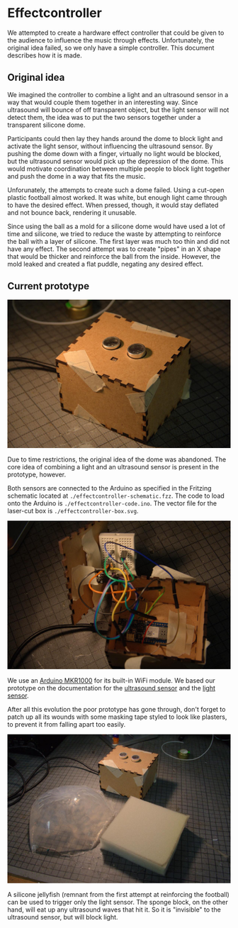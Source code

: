 # Effectcontroller
We attempted to create a hardware effect controller that could be given to the audience to influence the music through effects. Unfortunately, the original idea failed, so we only have a simple controller. This document describes how it is made.

## Original idea
We imagined the controller to combine a light and an ultrasound sensor in a way that would couple them together in an interesting way. Since ultrasound will bounce of off transparent object, but the light sensor will not detect them, the idea was to put the two sensors together under a transparent silicone dome.

Participants could then lay they hands around the dome to block light and activate the light sensor, without influencing the ultrasound sensor. By pushing the dome down with a finger, virtually no light would be blocked, but the ultrasound sensor would pick up the depression of the dome. This would motivate coordination between multiple people to block light together and push the dome in a way that fits the music.

Unforunately, the attempts to create such a dome failed. Using a cut-open plastic football almost worked. It was white, but enough light came through to have the desired effect. When pressed, though, it would stay deflated and not bounce back, rendering it unusable.

Since using the ball as a mold for a silicone dome would have used a lot of time and silicone, we tried to reduce the waste by attempting to reinforce the ball with a layer of silicone. The first layer was much too thin and did not have any effect. The second attempt was to create "pipes" in an X shape that would be thicker and reinforce the ball from the inside. However, the mold leaked and created a flat puddle, negating any desired effect.

## Current prototype
![A sad-looking effect controller.](images/poor_effectcontroller.jpg)

Due to time restrictions, the original idea of the dome was abandoned. The core idea of combining a light and an ultrasound sensor is present in the prototype, however.

Both sensors are connected to the Arduino as specified in the Fritzing schematic located at `./effectcontroller-schematic.fzz`. The code to load onto the Arduino is `./effectcontroller-code.ino`. The vector file for the laser-cut box is `./effectcontroller-box.svg`.

![Overflowing innards of a broken-apart effect controller.](images/innards.jpg)

We use an [Arduino MKR1000](https://store.arduino.cc/arduino-mkr1000-wifi) for its built-in WiFi module. We based our prototype on the documentation for the [ultrasound sensor](https://www.instructables.com/id/Simple-Arduino-and-HC-SR04-Example/) and the [light sensor](https://asset.conrad.com/media10/add/160267/c1/-/en/001485310DS01/datenblatt-1485310-iduino-se012-lichtwiderstand-1-st-5-vdc.pdf).

After all this evolution the poor prototype has gone through, don't forget to patch up all its wounds with some masking tape styled to look like plasters, to prevent it from falling apart too easily.

![A silicone jellyfish and a sponge block as accessories for the effect controller.](images/accessories.jpg)

A silicone jellyfish (remnant from the first attempt at reinforcing the football) can be used to trigger only the light sensor. The sponge block, on the other hand, will eat up any ultrasound waves that hit it. So it is "invisible" to the ultrasound sensor, but will block light.